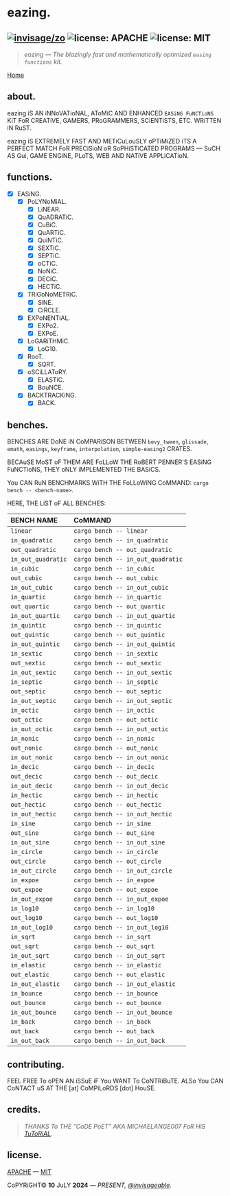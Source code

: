 # eazing.

[![invisage/zo](https://img.shields.io/badge/github-invisageable/zo-black?logo=github)](https://github.com/invisageable/zo)
![license: APACHE](https://img.shields.io/badge/license-APACHE-blue?style=flat-square)
![license: MIT](https://img.shields.io/badge/license-MIT-blue?style=flat-square)
---

> *eazing — The blazingly fast and mathematically optimized `easing functions` kit.*

[Home](.)

## about.

eazing iS AN iNNoVATioNAL, AToMiC AND ENHANCED `EASiNG FuNCTioNS` KiT FoR CREATiVE, GAMERS, PRoGRAMMERS, SCiENTiSTS, ETC. WRiTTEN iN RuST.    

eazing iS EXTREMELY FAST AND METiCuLouSLY oPTiMiZED iTS A PERFECT MATCH FoR PRECiSioN oR SoPHiSTiCATED PROGRAMS — SuCH AS Gui, GAME ENGiNE, PLoTS, WEB AND NATiVE APPLiCATioN.    

## functions.

- [x] EASiNG.
  - [x] PoLYNoMiAL.
    - [x] LiNEAR.
    - [x] QuADRATiC.
    - [x] CuBiC.
    - [x] QuARTiC.
    - [x] QuiNTiC.
    - [x] SEXTiC.
    - [x] SEPTiC.
    - [x] oCTiC.
    - [x] NoNiC.
    - [x] DECiC.
    - [x] HECTiC.
  - [x] TRiGoNoMETRiC.
    - [x] SiNE.
    - [x] CiRCLE.
  - [x] EXPoNENTiAL.
    - [x] EXPo2.
    - [x] EXPoE.
  - [x] LoGARiTHMiC.
    - [x] LoG10.
  - [x] RooT.
    - [x] SQRT.
  - [x] oSCiLLAToRY.
    - [x] ELASTiC.
    - [x] BouNCE.
  - [x] BACKTRACKiNG.
    - [x] BACK.

## benches.

BENCHES ARE DoNE iN CoMPARiSON BETWEEN `bevy_tween`, `glissade`, `emath`, `easings`, `keyframe`, `interpolation`, `simple-easing2` CRATES.    

BECAuSE MoST oF THEM ARE FoLLoW THE RoBERT PENNER'S EASiNG FuNCTioNS, THEY oNLY iMPLEMENTED THE BASiCS.     

You CAN RuN BENCHMARKS WiTH THE FoLLoWiNG CoMMAND: `cargo bench -- <bench-name>`.   

HERE, THE LiST oF ALL BENCHES:    

| BENCH NAME         | CoMMAND                           |
| :----------------- | :-------------------------------- |
| `linear`           | `cargo bench -- linear`           |
| `in_quadratic`     | `cargo bench -- in_quadratic`     |
| `out_quadratic`    | `cargo bench -- out_quadratic`    |
| `in_out_quadratic` | `cargo bench -- in_out_quadratic` |
| `in_cubic`         | `cargo bench -- in_cubic`         |
| `out_cubic`        | `cargo bench -- out_cubic`        |
| `in_out_cubic`     | `cargo bench -- in_out_cubic`     |
| `in_quartic`       | `cargo bench -- in_quartic`       |
| `out_quartic`      | `cargo bench -- out_quartic`      |
| `in_out_quartic`   | `cargo bench -- in_out_quartic`   |
| `in_quintic`       | `cargo bench -- in_quintic`       |
| `out_quintic`      | `cargo bench -- out_quintic`      |
| `in_out_quintic`   | `cargo bench -- in_out_quintic`   |
| `in_sextic`        | `cargo bench -- in_sextic`        |
| `out_sextic`       | `cargo bench -- out_sextic`       |
| `in_out_sextic`    | `cargo bench -- in_out_sextic`    |
| `in_septic`        | `cargo bench -- in_septic`        |
| `out_septic`       | `cargo bench -- out_septic`       |
| `in_out_septic`    | `cargo bench -- in_out_septic`    |
| `in_octic`         | `cargo bench -- in_octic`         |
| `out_octic`        | `cargo bench -- out_octic`        |
| `in_out_octic`     | `cargo bench -- in_out_octic`     |
| `in_nonic`         | `cargo bench -- in_nonic`         |
| `out_nonic`        | `cargo bench -- out_nonic`        |
| `in_out_nonic`     | `cargo bench -- in_out_nonic`     |
| `in_decic`         | `cargo bench -- in_decic`         |
| `out_decic`        | `cargo bench -- out_decic`        |
| `in_out_decic`     | `cargo bench -- in_out_decic`     |
| `in_hectic`        | `cargo bench -- in_hectic`        |
| `out_hectic`       | `cargo bench -- out_hectic`       |
| `in_out_hectic`    | `cargo bench -- in_out_hectic`    |
| `in_sine`          | `cargo bench -- in_sine`          |
| `out_sine`         | `cargo bench -- out_sine`         |
| `in_out_sine`      | `cargo bench -- in_out_sine`      |
| `in_circle`        | `cargo bench -- in_circle`        |
| `out_circle`       | `cargo bench -- out_circle`       |
| `in_out_circle`    | `cargo bench -- in_out_circle`    |
| `in_expoe`         | `cargo bench -- in_expoe`         |
| `out_expoe`        | `cargo bench -- out_expoe`        |
| `in_out_expoe`     | `cargo bench -- in_out_expoe`     |
| `in_log10`         | `cargo bench -- in_log10`         |
| `out_log10`        | `cargo bench -- out_log10`        |
| `in_out_log10`     | `cargo bench -- in_out_log10`     |
| `in_sqrt`          | `cargo bench -- in_sqrt`          |
| `out_sqrt`         | `cargo bench -- out_sqrt`         |
| `in_out_sqrt`      | `cargo bench -- in_out_sqrt`      |
| `in_elastic`       | `cargo bench -- in_elastic`       |
| `out_elastic`      | `cargo bench -- out_elastic`      |
| `in_out_elastic`   | `cargo bench -- in_out_elastic`   |
| `in_bounce`        | `cargo bench -- in_bounce`        |
| `out_bounce`       | `cargo bench -- out_bounce`       |
| `in_out_bounce`    | `cargo bench -- in_out_bounce`    |
| `in_back`          | `cargo bench -- in_back`          |
| `out_back`         | `cargo bench -- out_back`         |
| `in_out_back`      | `cargo bench -- in_out_back`      |

## contributing.

FEEL FREE To oPEN AN iSSuE iF You WANT To CoNTRiBuTE. ALSo You CAN CoNTACT uS AT THE [at] CoMPiLoRDS [dot] HouSE.   

## credits.

> *THANKS To THE "CoDE PoET" AKA MiCHAELANGE007 FoR HiS [TuToRiAL](https://github.com/Michaelangel007/easing).*

## license.

[APACHE](https://github.com/invisageable/zov/blob/main/.github/LICENSE-APACHE) — [MIT](https://github.com/invisageable/zov/blob/main/.github/LICENSE-MIT)   

CoPYRiGHT© **10** JuLY **2024** — *PRESENT, [@invisageable](https://github.com/invisageable).*     
